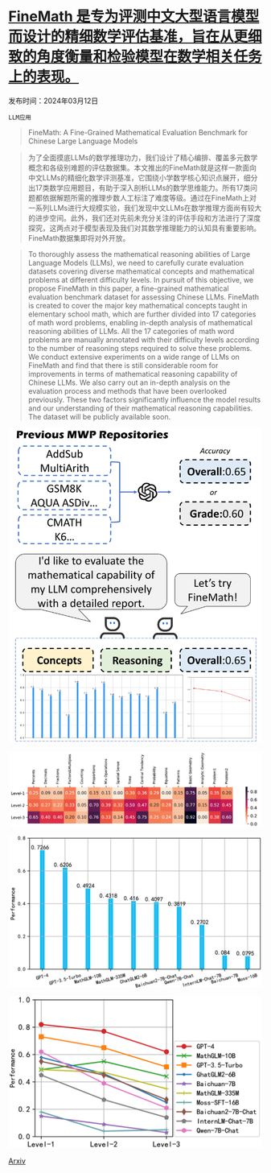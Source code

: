 # [FineMath 是专为评测中文大型语言模型而设计的精细数学评估基准，旨在从更细致的角度衡量和检验模型在数学相关任务上的表现。](https://arxiv.org/abs/2403.07747)

发布时间：2024年03月12日

`LLM应用`

> FineMath: A Fine-Grained Mathematical Evaluation Benchmark for Chinese Large Language Models

> 为了全面摸底LLMs的数学推理功力，我们设计了精心编排、覆盖多元数学概念和各级别难题的评估数据集。本文推出的FineMath就是这样一款面向中文LLMs的精细化数学评测基准，它围绕小学数学核心知识点展开，细分出17类数学应用题目，有助于深入剖析LLMs的数学思维能力。所有17类问题都依据解题所需的推理步数人工标注了难度等级。通过在FineMath上对一系列LLMs进行大规模实验，我们发现中文LLMs在数学推理方面尚有较大的进步空间。此外，我们还对先前未充分关注的评估手段和方法进行了深度探究，这两点对于模型表现及我们对其数学推理能力的认知具有重要影响。FineMath数据集即将对外开放。

> To thoroughly assess the mathematical reasoning abilities of Large Language Models (LLMs), we need to carefully curate evaluation datasets covering diverse mathematical concepts and mathematical problems at different difficulty levels. In pursuit of this objective, we propose FineMath in this paper, a fine-grained mathematical evaluation benchmark dataset for assessing Chinese LLMs. FineMath is created to cover the major key mathematical concepts taught in elementary school math, which are further divided into 17 categories of math word problems, enabling in-depth analysis of mathematical reasoning abilities of LLMs. All the 17 categories of math word problems are manually annotated with their difficulty levels according to the number of reasoning steps required to solve these problems. We conduct extensive experiments on a wide range of LLMs on FineMath and find that there is still considerable room for improvements in terms of mathematical reasoning capability of Chinese LLMs. We also carry out an in-depth analysis on the evaluation process and methods that have been overlooked previously. These two factors significantly influence the model results and our understanding of their mathematical reasoning capabilities. The dataset will be publicly available soon.

![FineMath 是专为评测中文大型语言模型而设计的精细数学评估基准，旨在从更细致的角度衡量和检验模型在数学相关任务上的表现。](../../../paper_images/2403.07747/x1.png)

![FineMath 是专为评测中文大型语言模型而设计的精细数学评估基准，旨在从更细致的角度衡量和检验模型在数学相关任务上的表现。](../../../paper_images/2403.07747/x2.png)

![FineMath 是专为评测中文大型语言模型而设计的精细数学评估基准，旨在从更细致的角度衡量和检验模型在数学相关任务上的表现。](../../../paper_images/2403.07747/x3.png)

![FineMath 是专为评测中文大型语言模型而设计的精细数学评估基准，旨在从更细致的角度衡量和检验模型在数学相关任务上的表现。](../../../paper_images/2403.07747/x4.png)

[Arxiv](https://arxiv.org/abs/2403.07747)